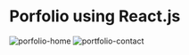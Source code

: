 # Porfolio using React.js
![porfolio-home](https://user-images.githubusercontent.com/20128950/122910269-4bf61a00-d356-11eb-8aed-10c1966a3486.png)
![portfolio-contact](https://user-images.githubusercontent.com/20128950/122910495-88297a80-d356-11eb-8f3c-4bcd0b1e8c15.png)


